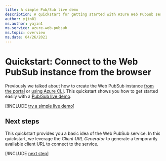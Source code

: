 ```yaml
---
title: A simple Pub/Sub live demo
description: A quickstart for getting started with Azure Web PubSub service live demo.
author: yjin81
ms.author: yajin1
ms.service: azure-web-pubsub
ms.topic: overview 
ms.date: 04/26/2021
---
```


# Quickstart: Connect to the Web PubSub instance from the browser

Previously we talked about how to create the Web PubSub instance [from the portal](./howto-develop-create-instance.md) or [using Azure CLI](./quickstart-cli-create.md). This quickstart shows you how to get started easily with a [Pub/Sub live demo](https://azure.github.io/azure-webpubsub/demos/clientpubsub.html).

[!INCLUDE [try a simple live demo](includes/try-live-demo.md)]

## Next steps

This quickstart provides you a basic idea of the Web PubSub service. In this quickstart, we leverage the *Client URL Generator* to generate a temporarily available client URL to connect to the service. 

[!INCLUDE [next step](includes/include-next-step.md)]
